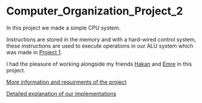 # Computer_Organization_Project_2
In this project we made a simple CPU system. 

Instructions are stored in the memory and with a hard-wired control system, these instructions are used to execute operations in our ALU system which was made in [Project 1](https://github.com/mymermer/Computer_Organization_Project_1).

I had the pleasure of working alongside my friends [Hakan](https://github.com/Hakan-Duran) and [Emre](https://github.com/emre-camlica) in this project. 

[More information and requirments of the project](CORG_Project_2_Requirments.pdf)

[Detailed explanation of our implementations](report/main.pdf)
